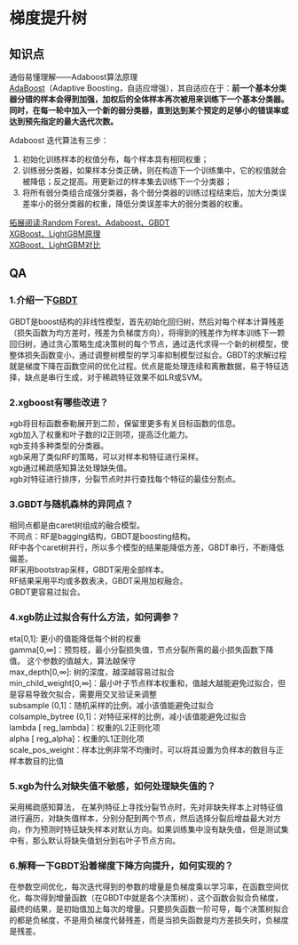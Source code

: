 
# 梯度提升树
[]()


## 知识点
通俗易懂理解——Adaboost算法原理  
[AdaBoost](https://zhuanlan.zhihu.com/p/41536315)（Adaptive Boosting，自适应增强），其自适应在于：**前一个基本分类器分错的样本会得到加强，加权后的全体样本再次被用来训练下一个基本分类器。同时，在每一轮中加入一个新的弱分类器，直到达到某个预定的足够小的错误率或达到预先指定的最大迭代次数。**  

Adaboost 迭代算法有三步：  
1. 初始化训练样本的权值分布，每个样本具有相同权重；  
2. 训练弱分类器，如果样本分类正确，则在构造下一个训练集中，它的权值就会被降低；反之提高。用更新过的样本集去训练下一个分类器；  
3. 将所有弱分类组合成强分类器，各个弱分类器的训练过程结束后，加大分类误差率小的弱分类器的权重，降低分类误差率大的弱分类器的权重。  

[拓展阅读:Random Forest、Adaboost、GBDT](https://zhuanlan.zhihu.com/p/86263786)  
[XGBoost、LightGBM原理](https://zhuanlan.zhihu.com/p/87885678)  
[XGBoost、LightGBM对比](https://zhuanlan.zhihu.com/p/35645973)  

## QA
### 1.介绍一下[GBDT](https://zhuanlan.zhihu.com/p/29765582)
GBDT是boost结构的非线性模型，首先初始化回归树，然后对每个样本计算残差（损失函数为均方差时，残差为负梯度方向），将得到的残差作为样本训练下一颗回归树，通过贪心策略生成决策树的每个节点，通过迭代求得一个新的树模型，使整体损失函数变小，通过调整树模型的学习率抑制模型过拟合。GBDT的求解过程就是梯度下降在函数空间的优化过程。优点是能处理连续和离散数据，易于特征选择，缺点是串行生成，对于稀疏特征效果不如LR或SVM。

### 2.xgboost有哪些改进？ 
xgb将目标函数泰勒展开到二阶，保留里更多有关目标函数的信息。  
xgb加入了权重和叶子数的l2正则项，提高泛化能力。  
xgb支持多种类型的分类器。  
xgb采用了类似RF的策略，可以对样本和特征进行采样。  
xgb通过稀疏感知算法处理缺失值。  
xgb对特征进行排序，分裂节点时并行查找每个特征的最佳分割点。  

### 3.GBDT与随机森林的异同点？ 
相同点都是由caret树组成的融合模型。  
不同点：RF是bagging结构，GBDT是boosting结构。  
RF中各个caret树并行，所以多个模型的结果能降低方差，GBDT串行，不断降低偏差。  
RF采用bootstrap采样，GBDT采用全部样本。  
RF结果采用平均或多数表决，GBDT采用加权融合。  
GBDT更容易过拟合。  

### 4.xgb防止过拟合有什么方法，如何调参？ 
eta[0,1]: 更小的值能降低每个树的权重  
gamma[0,∞]：预剪枝，最小分裂损失值，节点分裂所需的最小损失函数下降值。 这个参数的值越大，算法越保守  
max_depth[0,∞]: 树的深度，越深越容易过拟合  
min_child_weight[0,∞]：最小叶子节点样本权重和，值越大越能避免过拟合，但是容易导致欠拟合，需要用交叉验证来调整  
subsample (0,1]：随机采样的比例，减小该值能避免过拟合  
colsample_bytree (0,1]：对特征采样的比例，减小该值能避免过拟合  
lambda [ reg_lambda]：权重的L2正则化项  
alpha [ reg_alpha]：权重的L1正则化项  
scale_pos_weight：样本比例非常不均衡时，可以将其设置为负样本的数目与正样本数目的比值  

### 5.xgb为什么对缺失值不敏感，如何处理缺失值的？ 
采用稀疏感知算法， 在某列特征上寻找分裂节点时，先对非缺失样本上对特征值进行遍历，对缺失值样本，分别分配到两个节点，然后选择分裂后增益最大对方向，作为预测时特征缺失样本对默认方向。如果训练集中没有缺失值，但是测试集中有，那么默认将缺失值划分到右叶子节点方向。

### 6.解释一下GBDT沿着梯度下降方向提升，如何实现的？
在参数空间优化，每次迭代得到的参数的增量是负梯度乘以学习率，在函数空间优化，每次得到增量函数（在GBDT中就是各个决策树），这个函数会拟合负梯度，最终的结果，是初始值加上每次的增量。只要损失函数一阶可导，每个决策树拟合的都是负梯度，不是用负梯度代替残差，而是当损失函数是均方差损失时，负梯度是残差。

